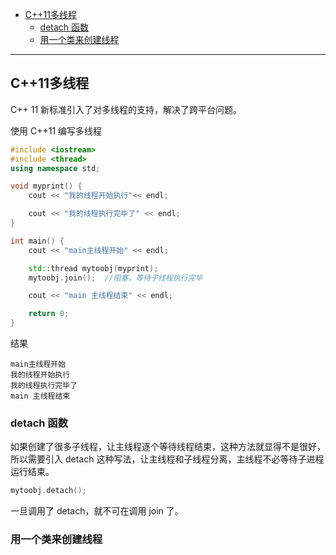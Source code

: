 

- [C++11多线程](#c11多线程)
  - [detach 函数](#detach-函数)
  - [用一个类来创建线程](#用一个类来创建线程)

--------

## C++11多线程

C++ 11 新标准引入了对多线程的支持，解决了跨平台问题。

使用 C++11 编写多线程

```cpp
#include <iostream>
#include <thread>
using namespace std;

void myprint() {
    cout << "我的线程开始执行"<< endl;

    cout << "我的线程执行完毕了" << endl;
}

int main() {
    cout << "main主线程开始" << endl;

    std::thread mytoobj(myprint);
    mytoobj.join();  //阻塞，等待子线程执行完毕

    cout << "main 主线程结束" << endl;

    return 0;
}
```

结果

```
main主线程开始
我的线程开始执行
我的线程执行完毕了
main 主线程结束
```

### detach 函数

如果创建了很多子线程，让主线程逐个等待线程结束，这种方法就显得不是很好，所以需要引入 detach 这种写法，让主线程和子线程分离，主线程不必等待子进程运行结束。

```cpp
mytoobj.detach();
```

一旦调用了 detach，就不可在调用 join 了。

### 用一个类来创建线程

